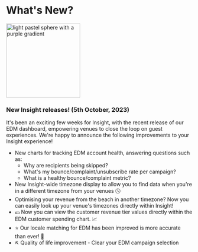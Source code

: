 # What's New?

<img src="https://github.com/TableCheck-Labs/insights-whats-new/assets/4584443/705cfa63-75a9-439e-b88b-b41d9f1a091c" alt="light pastel sphere with a purple gradient" width="200"/>

### New Insight releases! (5th October, 2023)
It's been an exciting few weeks for Insight, with the recent release of our EDM dashboard, empowering venues to close the loop on guest experiences.
We're happy to announce the following improvements to your Insight experience!
* New charts for tracking EDM account health, answering questions such as:
  * Why are recipients being skipped?
  * What's my bounce/complaint/unsubscribe rate per campaign?
  * What is a healthy bounce/complaint metric?
* New Insight-wide timezone display to allow you to find data when you're in a different timezone from your venues :clock4:
* Optimising your revenue from the beach in another timezone? Now you can easily look up your venue's timezones directly within Insight!
* :yen: Now you can view the customer revenue tier values directly within the EDM customer spending chart. :chart_with_upwards_trend:
* :star: Our locale matching for EDM has been improved is more accurate than ever! :dart:
* :arrow_upper_left: Quality of life improvement - Clear your EDM campaign selection
